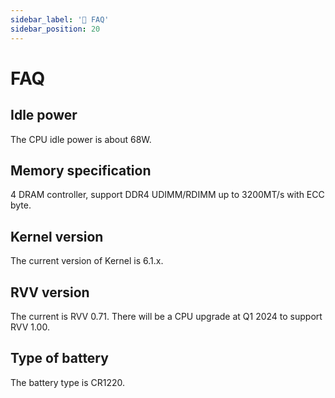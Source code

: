 ```yaml
---
sidebar_label: '🤔 FAQ'
sidebar_position: 20
---
```


# FAQ

## Idle power

The CPU idle power is about 68W.

## Memory specification

4 DRAM controller, support DDR4 UDIMM/RDIMM up to 3200MT/s with ECC byte.

## Kernel version

The current version of Kernel is 6.1.x.

## RVV version

The current is RVV 0.71. There will be a CPU upgrade at Q1 2024 to support RVV 1.00.

## Type of battery

The battery type is CR1220.